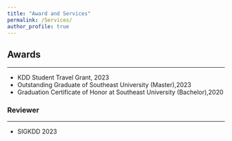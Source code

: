 ```yaml
---
title: "Award and Services"
permalink: /Services/
author_profile: true
---
```



## Awards

---
* KDD Student Travel Grant, 2023
* Outstanding Graduate of Southeast University (Master),2023
* Graduation Certificate of Honor at Southeast University (Bachelor),2020


### Reviewer

---
* SIGKDD 2023






